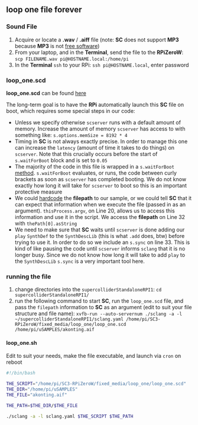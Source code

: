 ## loop one file forever

### Sound File

1. Acquire or locate a **.wav** / **.aiff** file (note: **SC** does not support **MP3** because **MP3** is not [free software](https://en.wikipedia.org/wiki/Free_software))
2. From your laptop, and in the **Terminal**, send the file to the **RPiZeroW**: `scp FILENAME.wav pi@HOSTNAME.local:/home/pi`
3. In the **Terminal** `ssh` to your RPi: `ssh pi@HOSTNAME.local`, enter password


### loop_one.scd

**loop_one.scd** can be found [here](https://github.com/caseyanderson/SC3-RPiZeroW/blob/master/fixed_media/loop_one/loop_one.scd)

The long-term goal is to have the **RPi** automatically launch this **SC** file on boot, which requires some special steps in our code:
* Unless we specify otherwise `scserver` runs with a default amount of memory. Increase the amount of memory `scserver` has access to with something like: `s.options.memSize = 8192 * 4`
* Timing in **SC** is not always exactly precise. In order to manage this one can increase the `latency` (amount of time it takes to do things) on `scserver`. Note that this crucially occurs before the start of `s.waitForBoot` block and is set to `0.05`
* The majority of the code in this file is wrapped in a `s.waitForBoot` [method](https://en.wikipedia.org/wiki/Method_(computer_programming)). `s.waitForBoot` evaluates, or runs, the code between curly brackets as soon as `scserver` has completed booting. We do not know exactly how long it will take for `scserver` to boot so this is an important protective measure
* We could [hardcode](https://en.wikipedia.org/wiki/Hard_coding) the **filepath** to our sample, or we could tell **SC** that it can expect that information when we execute the file (passed in as an argument). `thisProcess.argv`, on Line 20, allows us to access this information and use it in the script. We access the **filepath** on Line 32 with `thePath[0].asString`
* We need to make sure that **SC** waits until `scserver` is done adding our `play` `SynthDef` to the `SynthDescLib` (this is what `.add` does, btw) before trying to use it. In order to do so we include an `s.sync` on line 33. This is kind of like pausing the code until  `scserver` informs `sclang` that it is no longer busy. Since we do not know how long it will take to add `play` to the `SynthDescLib` `s.sync` is a very important tool here.


### running the file

1. change directories into the `supercolliderStandaloneRPI1`: `cd supercolliderStandaloneRPI1/`
2. run the following command to start **SC**, run the `loop_one.scd` file, and pass the `filepath` information to **SC** as an argument (edit to suit your file structure and file name): `xvfb-run --auto-servernum ./sclang -a -l ~/supercolliderStandaloneRPI1/sclang.yaml /home/pi/SC3-RPiZeroW/fixed_media/loop_one/loop_one.scd /home/pi/uSAMPLES/akonting.aif`


#### loop_one.sh

Edit to suit your needs, make the file executable, and launch via `cron` on reboot

```sh
#!/bin/bash

THE_SCRIPT="/home/pi/SC3-RPiZeroW/fixed_media/loop_one/loop_one.scd"
THE_DIR="/home/pi/uSAMPLES"
THE_FILE="akonting.aif"

THE_PATH=$THE_DIR/$THE_FILE

./sclang -a -l sclang.yaml $THE_SCRIPT $THE_PATH

```
